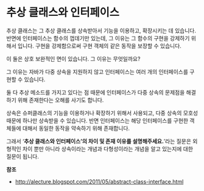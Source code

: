 # 추상 클래스와 인터페이스



 추상 클래스는 그 추상 클래스를 상속받아서 기능을 이용하고, 확장시키는 데 있습니다. 반면에 인터페이스는 함수의 껍데기만 있는데, 그 이유는 그 함수의 구현을 강제하기 위해서 입니다. 구현을 강제함으로써 구현 객체의 같은 동작을 보장할 수 있습니다.



이 둘은 상호 보완적인 면이 있습니다. 그 이유는 무엇일까요?

그 이유는 자바가 다중 상속을 지원하지 않고 인터페이스는 여러 개의 인터페이스를 구현할 수 있습니다.

둘 다 추상 메소드를 가지고 있다는 점 때문에 인터페이스가 다중 상속의 문제점을 해결하기 위해 존재한다는 오해를 사기도 합니다.

상속은 슈퍼클래스의 기능을 이용하거나 확장하기 위해서 사용되고, 다중 상속의 모호성 때문에 하나만 상속받을 수 있습니다. 반면 인터페이스는 해당 인터페이스를 구현한 객체들에 대해서 동일한 동작을 약속하기 위해 존재합니다.

그래서 ‘**추상 클래스와 인터페이스’의 차이 및 존재 이유를 설명해주세요.**’라는 질문은 외형적인 차이 뿐만 아니라 상속이라는 개념과 다형성이라는 개념을 알고 있는지에 대한 질문이 됩니다.



**참조**

- http://alecture.blogspot.com/2011/05/abstract-class-interface.html